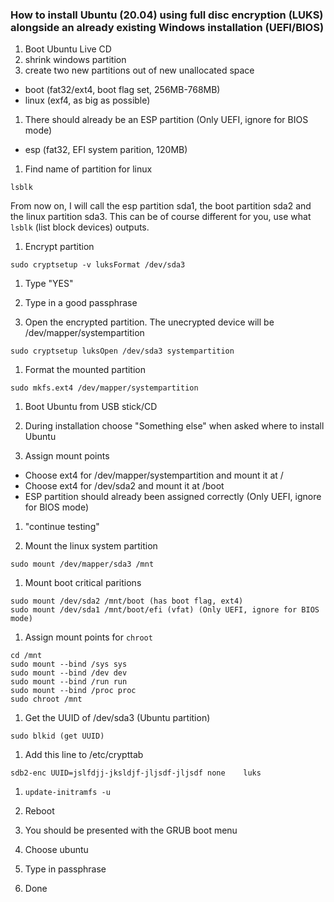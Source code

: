 ### How to install Ubuntu (20.04) using full disc encryption (LUKS) alongside an already existing Windows installation (UEFI/BIOS)

1. Boot Ubuntu Live CD
1. shrink windows partition
1. create two new partitions out of new unallocated space
  - boot (fat32/ext4, boot flag set, 256MB-768MB)
  - linux (exf4, as big as possible)


1. There should already be an ESP partition (Only UEFI, ignore for BIOS mode)
  - esp (fat32, EFI system parition, 120MB)

1. Find name of partition for linux
```
lsblk
```
From now on, I will call the esp partition sda1, the boot partition sda2 and the linux partition sda3. This can be of course different for you, use what ``lsblk`` (list block devices) outputs.

1. Encrypt partition
```
sudo cryptsetup -v luksFormat /dev/sda3
```

1. Type "YES"

1. Type in a good passphrase

1. Open the encrypted partition. The unecrypted device will be /dev/mapper/systempartition
```
sudo cryptsetup luksOpen /dev/sda3 systempartition
```

1. Format the mounted partition
```
sudo mkfs.ext4 /dev/mapper/systempartition
```

1. Boot Ubuntu from USB stick/CD
1. During installation choose "Something else" when asked where to install Ubuntu

1. Assign mount points
  - Choose ext4 for /dev/mapper/systempartition and mount it at /
  - Choose ext4 for /dev/sda2 and mount it at /boot
  - ESP partition should already been assigned correctly (Only UEFI, ignore for BIOS mode)

1. "continue testing"

1. Mount the linux system partition
```
sudo mount /dev/mapper/sda3 /mnt
```

1. Mount boot critical paritions
```
sudo mount /dev/sda2 /mnt/boot (has boot flag, ext4)
sudo mount /dev/sda1 /mnt/boot/efi (vfat) (Only UEFI, ignore for BIOS mode)
```

1. Assign mount points for ```chroot```
```
cd /mnt
sudo mount --bind /sys sys
sudo mount --bind /dev dev
sudo mount --bind /run run
sudo mount --bind /proc proc
sudo chroot /mnt
```

1. Get the UUID of /dev/sda3 (Ubuntu partition)
```
sudo blkid (get UUID)
```
1. Add this line to /etc/crypttab
```
sdb2-enc UUID=jslfdjj-jksldjf-jljsdf-jljsdf	none	luks
```

1. ```update-initramfs -u```

1. Reboot

1. You should be presented with the GRUB boot menu

1. Choose ubuntu

1. Type in passphrase

1. Done
